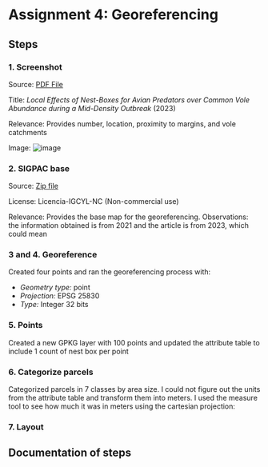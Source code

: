 # Assignment 4: Georeferencing 

## Steps 
### 1. Screenshot 
Source: [PDF File](https://digital.csic.es/bitstream/10261/353571/1/localoutbreak.pdf) 

Title: _Local Effects of Nest-Boxes for Avian Predators over Common Vole Abundance during a Mid-Density Outbreak_ (2023)

Relevance: Provides number, location, proximity to margins, and vole catchments

Image: ![image](https://github.com/user-attachments/assets/7c5c64fb-9fd0-480b-9407-86a0fed1b057)

### 2. SIGPAC base
Source: [Zip file](https://ftp.itacyl.es/cartografia/05_SIGPAC/2021_ETRS89/Parcelario_SIGPAC_CyL_Municipios/47_Valladolid/) 

License: Licencia-IGCYL-NC (Non-commercial use) 

Relevance: Provides the base map for the georeferencing. Observations: the information obtained is from 2021 and the article is from 2023, which could mean 

### 3 and 4. Georeference 
Created four points and ran the georeferencing process with: 
- *Geometry type:* point
- *Projection:* EPSG 25830
- *Type:* Integer 32 bits 
### 5. Points 
Created a new GPKG layer with 100 points and updated the attribute table to include 1 count of nest box per point
### 6. Categorize parcels
Categorized parcels in 7 classes by area size. I could not figure out the units from the attribute table and transform them into meters. I used the measure tool to see how much it was in meters using the cartesian projection: 
### 7. Layout 
## Documentation of steps 

